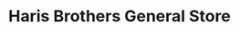 ---
title: "Haris Brothers General Store"
url: /karachi/haris-brothers-general-store/
shop: shop
---